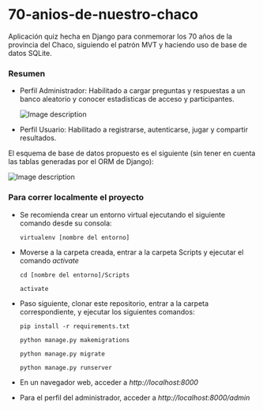 # 70-anios-de-nuestro-chaco

Aplicación quiz hecha en Django para conmemorar los 70 años de la provincia del Chaco, siguiendo el patrón MVT y haciendo uso de base de datos SQLite.

### Resumen

- Perfil Administrador: Habilitado a cargar preguntas y respuestas a un banco aleatorio y conocer estadísticas de acceso y participantes.

    ![Image description](https://i.imgur.com/XlaA3Fh.png)

- Perfil Usuario: Habilitado a registrarse, autenticarse, jugar y compartir resultados.

El esquema de base de datos propuesto es el siguiente (sin tener en cuenta las tablas generadas por el ORM de Django):

  ![Image description](https://i.imgur.com/yUzOZnw.png)

### Para correr localmente el proyecto

- Se recomienda crear un entorno virtual ejecutando el siguiente comando desde su consola:
		
      virtualenv [nombre del entorno]

- Moverse a la carpeta creada, entrar a la carpeta Scripts y ejecutar el comando _activate_

      cd [nombre del entorno]/Scripts
    
      activate
    
- Paso siguiente, clonar este repositorio, entrar a la carpeta correspondiente, y ejecutar los siguientes comandos:

      pip install -r requirements.txt

      python manage.py makemigrations

      python manage.py migrate

      python manage.py runserver

- En un navegador web, acceder a _http://localhost:8000_

- Para el perfil del administrador, acceder a _http://localhost:8000/admin_
